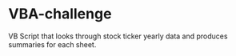# VBA-challenge
VB Script that looks through stock ticker yearly data and produces summaries for each sheet.
